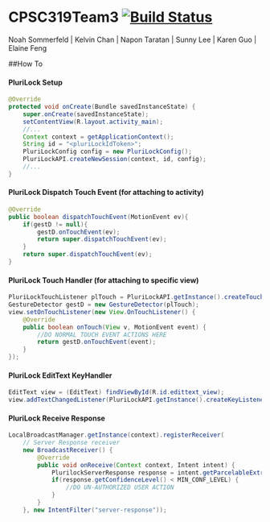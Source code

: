 # CPSC319Team3 [![Build Status](https://travis-ci.com/napon/CPSC319Team3.svg?token=exuRftZEzMFsNKQjHtLJ&branch=master)](https://travis-ci.com/napon/CPSC319Team3)
Noah Sommerfeld | Kelvin Chan | Napon Taratan | Sunny Lee | Karen Guo | Elaine Feng

##How To

#### PluriLock Setup
```java
@Override
protected void onCreate(Bundle savedInstanceState) {
    super.onCreate(savedInstanceState);
    setContentView(R.layout.activity_main);
    //...
    Context context = getApplicationContext();
    String id = "<pluriLockIdToken>";
    PluriLockConfig config = new PluriLockConfig();
    PluriLockAPI.createNewSession(context, id, config);
    //...
}
```
#### PluriLock Dispatch Touch Event (for attaching to activity)
```java
@Override
public boolean dispatchTouchEvent(MotionEvent ev){
    if(gestD != null){
        gestD.onTouchEvent(ev);
        return super.dispatchTouchEvent(ev);
    }
    return super.dispatchTouchEvent(ev);
}
```

#### PluriLock Touch Handler (for attaching to specific view)
```java
PluriLockTouchListener plTouch = PluriLockAPI.getInstance().createTouchListener();
GestureDetector gestD = new GestureDetector(plTouch);
view.setOnTouchListener(new View.OnTouchListener() {
    @Override
    public boolean onTouch(View v, MotionEvent event) {
        //DO NORMAL TOUCH EVENT ACTIONS HERE
        return gestD.onTouchEvent(event);
    }
});
```

#### PluriLock EditText KeyHandler
```java
EditText view = (EditText) findViewById(R.id.edittext_view);
view.addTextChangedListener(PluriLockAPI.getInstance().createKeyListener());
```

#### PluriLock Receive Response
```java
LocalBroadcastManager.getInstance(context).registerReceiver(
    // Server Response receiver
    new BroadcastReceiver() {
        @Override
        public void onReceive(Context context, Intent intent) {
            PlurilockServerResponse response = intent.getParcelableExtra("msg");
            if(response.getConfidenceLevel() < MIN_CONF_LEVEL) {
                //DO UN-AUTHORIZED USER ACTION
            }
        }
    }, new IntentFilter("server-response"));
```
